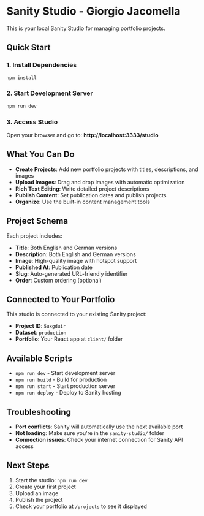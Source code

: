 # Sanity Studio - Giorgio Jacomella

This is your local Sanity Studio for managing portfolio projects.

## Quick Start

### 1. Install Dependencies
```bash
npm install
```

### 2. Start Development Server
```bash
npm run dev
```

### 3. Access Studio
Open your browser and go to: **http://localhost:3333/studio**

## What You Can Do

- **Create Projects**: Add new portfolio projects with titles, descriptions, and images
- **Upload Images**: Drag and drop images with automatic optimization
- **Rich Text Editing**: Write detailed project descriptions
- **Publish Content**: Set publication dates and publish projects
- **Organize**: Use the built-in content management tools

## Project Schema

Each project includes:
- **Title**: Both English and German versions
- **Description**: Both English and German versions
- **Image**: High-quality image with hotspot support
- **Published At**: Publication date
- **Slug**: Auto-generated URL-friendly identifier
- **Order**: Custom ordering (optional)

## Connected to Your Portfolio

This studio is connected to your existing Sanity project:
- **Project ID**: `5uxgduir`
- **Dataset**: `production`
- **Portfolio**: Your React app at `client/` folder

## Available Scripts

- `npm run dev` - Start development server
- `npm run build` - Build for production
- `npm run start` - Start production server
- `npm run deploy` - Deploy to Sanity hosting

## Troubleshooting

- **Port conflicts**: Sanity will automatically use the next available port
- **Not loading**: Make sure you're in the `sanity-studio/` folder
- **Connection issues**: Check your internet connection for Sanity API access

## Next Steps

1. Start the studio: `npm run dev`
2. Create your first project
3. Upload an image
4. Publish the project
5. Check your portfolio at `/projects` to see it displayed
